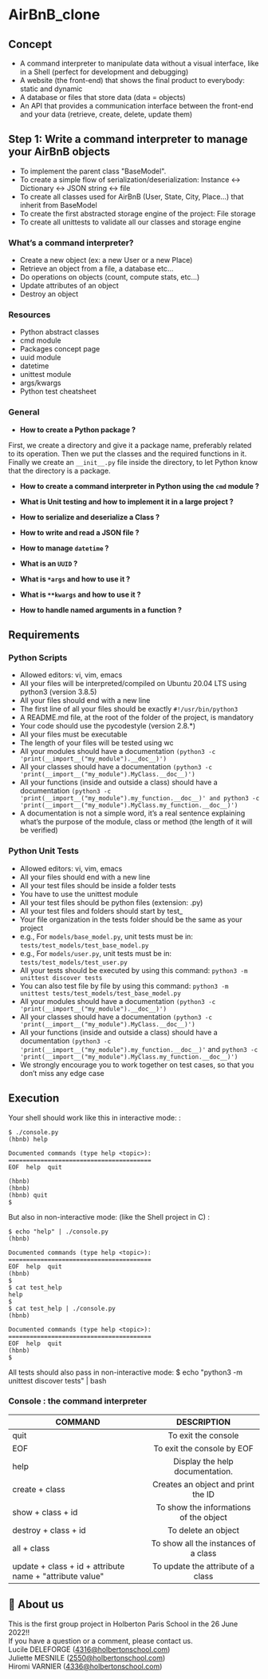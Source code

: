 # AirBnB_clone


## Concept

* A command interpreter to manipulate data without a visual interface, like in a Shell (perfect for development and debugging)
* A website (the front-end) that shows the final product to everybody: static and dynamic
* A database or files that store data (data = objects)
* An API that provides a communication interface between the front-end and your data (retrieve, create, delete, update them)

## Step 1: Write a command interpreter to manage your AirBnB objects

 * To implement the parent class "BaseModel".
 * To create a simple flow of serialization/deserialization: Instance <-> Dictionary <-> JSON string <-> file
 * To create all classes used for AirBnB (User, State, City, Place…) that inherit from BaseModel
 * To create the first abstracted storage engine of the project: File storage
 * To create all unittests to validate all our classes and storage engine
 

### What’s a command interpreter?

 * Create a new object (ex: a new User or a new Place)
 * Retrieve an object from a file, a database etc…
 * Do operations on objects (count, compute stats, etc…)
 * Update attributes of an object
 * Destroy an object

### __Resources__

* Python abstract classes
* cmd module
* Packages concept page
* uuid module
* datetime
* unittest module
* args/kwargs
* Python test cheatsheet

### __General__

* __How to create a Python package ?__

First, we create a directory and give it a package name, preferably related to its operation. Then we put the classes and the required functions in it. Finally we create an `__init__.py` file inside the directory, to let Python know that the directory is a package.

* __How to create a command interpreter in Python using the `cmd` module ?__

* __What is Unit testing and how to implement it in a large project ?__

* __How to serialize and deserialize a Class ?__

* __How to write and read a JSON file ?__

* __How to manage `datetime` ?__

* __What is an `UUID` ?__

* __What is `*args` and how to use it ?__

* __What is `**kwargs` and how to use it ?__

* __How to handle named arguments in a function ?__


## Requirements
### Python Scripts
* Allowed editors: vi, vim, emacs
* All your files will be interpreted/compiled on Ubuntu 20.04 LTS using python3 (version 3.8.5)
* All your files should end with a new line
* The first line of all your files should be exactly `#!/usr/bin/python3`
* A README.md file, at the root of the folder of the project, is mandatory
* Your code should use the pycodestyle (version 2.8.*)
* All your files must be executable
* The length of your files will be tested using wc
* All your modules should have a documentation `(python3 -c 'print(__import__("my_module").__doc__)')`
* All your classes should have a documentation `(python3 -c 'print(__import__("my_module").MyClass.__doc__)')`
* All your functions (inside and outside a class) should have a documentation `(python3 -c 'print(__import__("my_module").my_function.__doc__)' and python3 -c 'print(__import__("my_module").MyClass.my_function.__doc__)')`
* A documentation is not a simple word, it’s a real sentence explaining what’s the purpose of the module, class or method (the length of it will be verified)

### Python Unit Tests
* Allowed editors: vi, vim, emacs
* All your files should end with a new line
* All your test files should be inside a folder tests
* You have to use the unittest module
* All your test files should be python files (extension: .py)
* All your test files and folders should start by test_
* Your file organization in the tests folder should be the same as your project
* e.g., For `models/base_model.py`, unit tests must be in: `tests/test_models/test_base_model.py`
* e.g., For `models/user.py`, unit tests must be in: `tests/test_models/test_user.py`
* All your tests should be executed by using this command: `python3 -m unittest discover tests`
* You can also test file by file by using this command: `python3 -m unittest tests/test_models/test_base_model.py`
* All your modules should have a documentation `(python3 -c 'print(__import__("my_module").__doc__)')`
* All your classes should have a documentation `(python3 -c 'print(__import__("my_module").MyClass.__doc__)')`
* All your functions (inside and outside a class) should have a documentation `(python3 -c 'print(__import__("my_module").my_function.__doc__)'` and `python3 -c 'print(__import__("my_module").MyClass.my_function.__doc__)')`
* We strongly encourage you to work together on test cases, so that you don’t miss any edge case

## Execution

Your shell should work like this in interactive mode: :

```
$ ./console.py
(hbnb) help

Documented commands (type help <topic>):
========================================
EOF  help  quit

(hbnb) 
(hbnb) 
(hbnb) quit
$
```
But also in non-interactive mode: (like the Shell project in C) :

```
$ echo "help" | ./console.py
(hbnb)

Documented commands (type help <topic>):
========================================
EOF  help  quit
(hbnb) 
$
$ cat test_help
help
$
$ cat test_help | ./console.py
(hbnb)

Documented commands (type help <topic>):
========================================
EOF  help  quit
(hbnb) 
$
```
All tests should also pass in non-interactive mode: $ echo "python3 -m unittest discover tests" | bash


### Console : the command interpreter

| COMMAND                                                |                 DESCRIPTION                  |
|--------------------------------------------------------|:--------------------------------------------:|
| quit                                                   | To exit the console                          |
| EOF                                                    | To exit the console by EOF                   |
| help                                                   | Display the help documentation.              |
| create + class                                         | Creates an object and print the ID           |
| show + class + id                                      | To show the informations of the object       |
| destroy + class + id                                   | To delete an object                          |
| all + class                                            | To show all the instances of a class         |
| update + class + id + attribute name + "attribute value" | To update the attribute of a class         |

 
## :couple: About us ##
This is the first group project in Holberton Paris School in the 26 June 2022!!<br>
If you have a question or a comment, please contact us.<br>
Lucile DELEFORGE (4316@holbertonschool.com)<br>
Juliette MESNILE (2550@holbertonschool.com)<br>
Hiromi VARNIER (4336@holbertonschool.com)<br>


 
